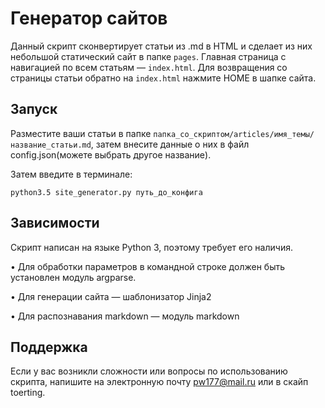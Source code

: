 ﻿
# Генератор сайтов

Данный скрипт сконвертирует статьи из .md в HTML и сделает из них небольшой статический сайт в папке `pages`. Главная страница с навигацией по всем статьям — `index.html`.
Для возвращения со страницы статьи обратно на `index.html` нажмите HOME в шапке сайта.

## Запуск

Разместите ваши статьи в папке `папка_со_скриптом/articles/имя_темы/название_статьи.md`, затем внесите данные о них в файл config.json(можете выбрать другое название).

Затем введите в терминале:

    python3.5 site_generator.py путь_до_конфига


## Зависимости

Скрипт написан на языке Python 3, поэтому требует его наличия.

• Для обработки параметров в командной строке должен быть установлен модуль argparse.

• Для генерации сайта — шаблонизатор Jinja2

• Для распознавания markdown — модуль markdown

## Поддержка

Если у вас возникли сложности или вопросы по использованию скрипта, напишите на электронную почту 
<pw177@mail.ru> или в скайп toerting.

